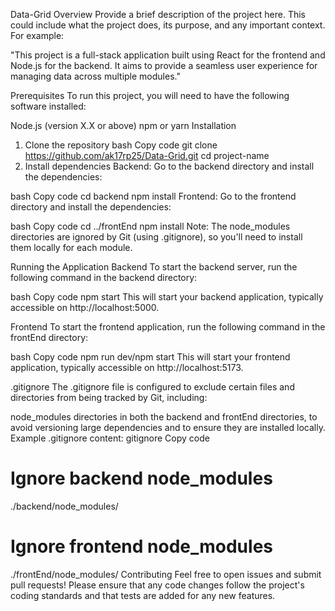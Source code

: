 Data-Grid
Overview
Provide a brief description of the project here. This could include what the project does, its purpose, and any important context. For example:

"This project is a full-stack application built using React for the frontend and Node.js for the backend. It aims to provide a seamless user experience for managing data across multiple modules."

Prerequisites
To run this project, you will need to have the following software installed:

Node.js (version X.X or above)
npm or yarn
Installation
1. Clone the repository
bash
Copy code
git clone https://github.com/ak17rp25/Data-Grid.git
cd project-name
2. Install dependencies
Backend:
Go to the backend directory and install the dependencies:

bash
Copy code
cd backend
npm install
Frontend:
Go to the frontend directory and install the dependencies:

bash
Copy code
cd ../frontEnd
npm install
Note: The node_modules directories are ignored by Git (using .gitignore), so you'll need to install them locally for each module.

Running the Application
Backend
To start the backend server, run the following command in the backend directory:

bash
Copy code
npm start
This will start your backend application, typically accessible on http://localhost:5000.

Frontend
To start the frontend application, run the following command in the frontEnd directory:

bash
Copy code
npm run dev/npm start
This will start your frontend application, typically accessible on http://localhost:5173.

.gitignore
The .gitignore file is configured to exclude certain files and directories from being tracked by Git, including:

node_modules directories in both the backend and frontEnd directories, to avoid versioning large dependencies and to ensure they are installed locally.
Example .gitignore content:
gitignore
Copy code
# Ignore backend node_modules
./backend/node_modules/

# Ignore frontend node_modules
./frontEnd/node_modules/
Contributing
Feel free to open issues and submit pull requests! Please ensure that any code changes follow the project's coding standards and that tests are added for any new features.